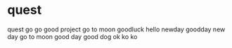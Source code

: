 # quest
quest go go 
good
project
go to moon
goodluck
hello
newday
goodday
new day
go to moon
good day
good dog
ok ko
ko
